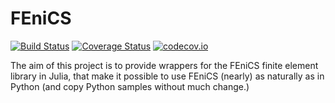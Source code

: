 # FEniCS

[![Build Status](https://travis-ci.org/aleadev/FEniCS.jl.svg?branch=master)](https://travis-ci.org/aleadev/FEniCS.jl)
[![Coverage Status](https://coveralls.io/repos/aleadev/FEniCS.jl/badge.svg?branch=master&service=github)](https://coveralls.io/github/aleadev/FEniCS.jl?branch=master)
[![codecov.io](http://codecov.io/github/aleadev/FEniCS.jl/coverage.svg?branch=master)](http://codecov.io/github/aleadev/FEniCS.jl?branch=master)

The aim of this project is to provide wrappers for the FEniCS finite element library in Julia, that make it possible to use FEniCS (nearly) as naturally as in Python (and copy Python samples without much change.)
